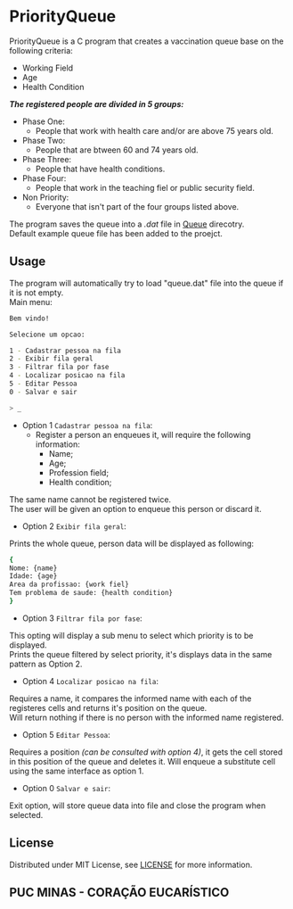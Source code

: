 # PriorityQueue

PriorityQueue is a C program that creates a vaccination queue base on the following criteria:  
- Working Field  
- Age  
- Health Condition  

***The registered people are divided in 5 groups:***  
- Phase One:
  * People that work with health care and/or are above 75 years old.
- Phase Two:
  * People that are btween 60 and 74 years old.
- Phase Three:
  * People that have health conditions.
- Phase Four:
  * People that work in the teaching fiel or public security field.
- Non Priority:
  * Everyone that isn't part of the four groups listed above.
  
    
The program saves the queue into a *.dat* file in [Queue](Queue) direcotry.  
Default example queue file has been added to the proejct.

## Usage

The program will automatically try to load "queue.dat" file into the queue if it is not empty.  
Main menu:
```bash
Bem vindo!

Selecione um opcao:

1 - Cadastrar pessoa na fila
2 - Exibir fila geral
3 - Filtrar fila por fase
4 - Localizar posicao na fila
5 - Editar Pessoa
0 - Salvar e sair

> _
```
- Option 1 ```Cadastrar pessoa na fila```:
  * Register a person an enqueues it, will require the following information:
    - Name;
    - Age;
    - Profession field;
    - Health condition;  

The same name cannot be registered twice.  
The user will be given an option to enqueue this person or discard it.  

- Option 2 ```Exibir fila geral```:  

Prints the whole queue, person data will be displayed as following:
```bash
{
Nome: {name}
Idade: {age}
Area da profissao: {work fiel}
Tem problema de saude: {health condition}
}
```

- Option 3 ```Filtrar fila por fase```:  

This opting will display a sub menu to select which priority is to be displayed.  
Prints the queue filtered by select priority, it's displays data in the same pattern as Option 2.

- Option 4 ```Localizar posicao na fila```:  

Requires a name, it compares the informed name with each of the registeres cells and returns it's position on the queue.  
Will return nothing if there is no person with the informed name registered.

- Option 5 ```Editar Pessoa```:  

Requires a position *(can be consulted with option 4)*, it gets the cell stored in this position of the queue and deletes it.
Will enqueue a substitute cell using the same interface as option 1.

- Option 0 ```Salvar e sair```:  

Exit option, will store queue data into file and close the program when selected.

## License

Distributed under MIT License, see [LICENSE](LICENSE) for more information.

## PUC MINAS - CORAÇÃO EUCARÍSTICO

